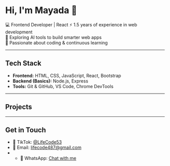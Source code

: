 # Hi, I'm Mayada 👋

💻 Frontend Developer | React 
⚡ 1.5 years of experience in web development  
🤖 Exploring AI tools to build smarter web apps  
🚀 Passionate about coding & continuous learning  

---

## Tech Stack
- **Frontend:** HTML, CSS, JavaScript, React, Bootstrap  
- **Backend (Basics):** Node.js, Express  
- **Tools:** Git & GitHub, VS Code, Chrome DevTools 

---

## Projects

---

## Get in Touch
- 🎥 TikTok: [@LifeCode53](https://www.tiktok.com/@lifecode53?is_from_webapp=1&sender_device=pc)  
- 📧 Email: lifecode487@gmail.com
- - 💬 WhatsApp: [Chat with me](https://wh.ms/201123382567)
